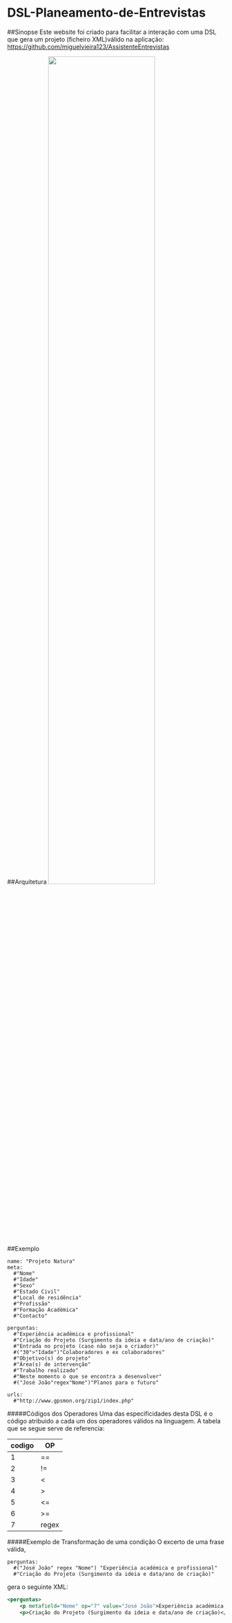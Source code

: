 # DSL-Planeamento-de-Entrevistas

##Sinopse
Este website foi criado para facilitar a interação com uma DSL que gera um projeto (ficheiro XML)válido na aplicação:
https://github.com/miguelvieira123/AssistenteEntrevistas

##Arquitetura
<img src="/imgs/DSL.png" width="70%" heigth="70%">

##Exemplo
```
name: "Projeto Natura"
meta:
  #"Nome"
  #"Idade"
  #"Sexo"
  #"Estado Civil"
  #"Local de residência"
  #"Profissão"
  #"Formação Académica"
  #"Contacto"

perguntas:
  #"Experiência académica e profissional"
  #"Criação do Projeto (Surgimento da ideia e data/ano de criação)"
  #"Entrada no projeto (caso não seja o criador)"
  #("30">"Idade")"Colaboradores e ex colaboradores"
  #"Objetivo(s) do projeto"
  #"Área(s) de intervenção"
  #"Trabalho realizado"
  #"Neste momento o que se encontra a desenvolver"
  #("José João"regex"Nome")"Planos para o futuro"

urls:
  #"http://www.gpsmon.org/zip1/index.php"
```

#####Códigos dos Operadores
Uma das especificidades desta DSL é o código atribuido a cada um dos operadores válidos na linguagem. A tabela que se segue serve de referencia:

|codigo |   OP|
|-------|------|
|1   |   == |
|2   |   != |
|3   |   <  |
|4   |   >  |
|5   |   <= |
|6   |   >= |
|7   |   regex|

#####Exemplo de Transformação de uma condição
O excerto de uma frase válida,
```
perguntas:
  #("José João" regex "Nome") "Experiência académica e profissional"
  #"Criação do Projeto (Surgimento da ideia e data/ano de criação)"
```
gera o seguinte XML:
```XML
<perguntas>
    <p metafield="Nome" op="7" value="José João">Experiência académica e profissional</p>
    <p>Criação do Projeto (Surgimento da ideia e data/ano de criação)</p>
```
